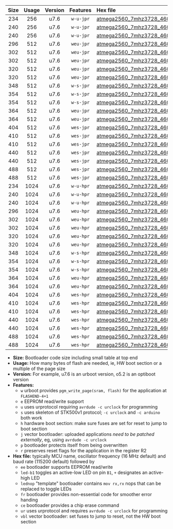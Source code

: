 |Size|Usage|Version|Features|Hex file|
|:-:|:-:|:-:|:-:|:--|
|234|256|u7.6|`w-u-jpr`|[atmega2560_7mhz3728_460800bps_ur_vbl.hex](https://raw.githubusercontent.com/stefanrueger/urboot/main/bootloaders/atmega2560/fcpu_7mhz3728/460800_bps/atmega2560_7mhz3728_460800bps_ur_vbl.hex)|
|240|256|u7.6|`w-u-jpr`|[atmega2560_7mhz3728_460800bps_led+b7_ur_vbl.hex](https://raw.githubusercontent.com/stefanrueger/urboot/main/bootloaders/atmega2560/fcpu_7mhz3728/460800_bps/atmega2560_7mhz3728_460800bps_led+b7_ur_vbl.hex)|
|240|256|u7.6|`w-u-jpr`|[atmega2560_7mhz3728_460800bps_lednop_ur_vbl.hex](https://raw.githubusercontent.com/stefanrueger/urboot/main/bootloaders/atmega2560/fcpu_7mhz3728/460800_bps/atmega2560_7mhz3728_460800bps_lednop_ur_vbl.hex)|
|296|512|u7.6|`weu-jpr`|[atmega2560_7mhz3728_460800bps_ee_ur_vbl.hex](https://raw.githubusercontent.com/stefanrueger/urboot/main/bootloaders/atmega2560/fcpu_7mhz3728/460800_bps/atmega2560_7mhz3728_460800bps_ee_ur_vbl.hex)|
|302|512|u7.6|`weu-jpr`|[atmega2560_7mhz3728_460800bps_ee_led+b7_ur_vbl.hex](https://raw.githubusercontent.com/stefanrueger/urboot/main/bootloaders/atmega2560/fcpu_7mhz3728/460800_bps/atmega2560_7mhz3728_460800bps_ee_led+b7_ur_vbl.hex)|
|302|512|u7.6|`weu-jpr`|[atmega2560_7mhz3728_460800bps_ee_lednop_ur_vbl.hex](https://raw.githubusercontent.com/stefanrueger/urboot/main/bootloaders/atmega2560/fcpu_7mhz3728/460800_bps/atmega2560_7mhz3728_460800bps_ee_lednop_ur_vbl.hex)|
|320|512|u7.6|`weu-jpr`|[atmega2560_7mhz3728_460800bps_ee_led+b7_fr_ur_vbl.hex](https://raw.githubusercontent.com/stefanrueger/urboot/main/bootloaders/atmega2560/fcpu_7mhz3728/460800_bps/atmega2560_7mhz3728_460800bps_ee_led+b7_fr_ur_vbl.hex)|
|320|512|u7.6|`weu-jpr`|[atmega2560_7mhz3728_460800bps_ee_lednop_fr_ur_vbl.hex](https://raw.githubusercontent.com/stefanrueger/urboot/main/bootloaders/atmega2560/fcpu_7mhz3728/460800_bps/atmega2560_7mhz3728_460800bps_ee_lednop_fr_ur_vbl.hex)|
|348|512|u7.6|`w-s-jpr`|[atmega2560_7mhz3728_460800bps_vbl.hex](https://raw.githubusercontent.com/stefanrueger/urboot/main/bootloaders/atmega2560/fcpu_7mhz3728/460800_bps/atmega2560_7mhz3728_460800bps_vbl.hex)|
|354|512|u7.6|`w-s-jpr`|[atmega2560_7mhz3728_460800bps_led+b7_vbl.hex](https://raw.githubusercontent.com/stefanrueger/urboot/main/bootloaders/atmega2560/fcpu_7mhz3728/460800_bps/atmega2560_7mhz3728_460800bps_led+b7_vbl.hex)|
|354|512|u7.6|`w-s-jpr`|[atmega2560_7mhz3728_460800bps_lednop_vbl.hex](https://raw.githubusercontent.com/stefanrueger/urboot/main/bootloaders/atmega2560/fcpu_7mhz3728/460800_bps/atmega2560_7mhz3728_460800bps_lednop_vbl.hex)|
|364|512|u7.6|`weu-jpr`|[atmega2560_7mhz3728_460800bps_ee_led+b7_fr_ce_ur_vbl.hex](https://raw.githubusercontent.com/stefanrueger/urboot/main/bootloaders/atmega2560/fcpu_7mhz3728/460800_bps/atmega2560_7mhz3728_460800bps_ee_led+b7_fr_ce_ur_vbl.hex)|
|364|512|u7.6|`weu-jpr`|[atmega2560_7mhz3728_460800bps_ee_lednop_fr_ce_ur_vbl.hex](https://raw.githubusercontent.com/stefanrueger/urboot/main/bootloaders/atmega2560/fcpu_7mhz3728/460800_bps/atmega2560_7mhz3728_460800bps_ee_lednop_fr_ce_ur_vbl.hex)|
|404|512|u7.6|`wes-jpr`|[atmega2560_7mhz3728_460800bps_ee_vbl.hex](https://raw.githubusercontent.com/stefanrueger/urboot/main/bootloaders/atmega2560/fcpu_7mhz3728/460800_bps/atmega2560_7mhz3728_460800bps_ee_vbl.hex)|
|410|512|u7.6|`wes-jpr`|[atmega2560_7mhz3728_460800bps_ee_led+b7_vbl.hex](https://raw.githubusercontent.com/stefanrueger/urboot/main/bootloaders/atmega2560/fcpu_7mhz3728/460800_bps/atmega2560_7mhz3728_460800bps_ee_led+b7_vbl.hex)|
|410|512|u7.6|`wes-jpr`|[atmega2560_7mhz3728_460800bps_ee_lednop_vbl.hex](https://raw.githubusercontent.com/stefanrueger/urboot/main/bootloaders/atmega2560/fcpu_7mhz3728/460800_bps/atmega2560_7mhz3728_460800bps_ee_lednop_vbl.hex)|
|440|512|u7.6|`wes-jpr`|[atmega2560_7mhz3728_460800bps_ee_led+b7_fr_vbl.hex](https://raw.githubusercontent.com/stefanrueger/urboot/main/bootloaders/atmega2560/fcpu_7mhz3728/460800_bps/atmega2560_7mhz3728_460800bps_ee_led+b7_fr_vbl.hex)|
|440|512|u7.6|`wes-jpr`|[atmega2560_7mhz3728_460800bps_ee_lednop_fr_vbl.hex](https://raw.githubusercontent.com/stefanrueger/urboot/main/bootloaders/atmega2560/fcpu_7mhz3728/460800_bps/atmega2560_7mhz3728_460800bps_ee_lednop_fr_vbl.hex)|
|488|512|u7.6|`wes-jpr`|[atmega2560_7mhz3728_460800bps_ee_led+b7_fr_ce_vbl.hex](https://raw.githubusercontent.com/stefanrueger/urboot/main/bootloaders/atmega2560/fcpu_7mhz3728/460800_bps/atmega2560_7mhz3728_460800bps_ee_led+b7_fr_ce_vbl.hex)|
|488|512|u7.6|`wes-jpr`|[atmega2560_7mhz3728_460800bps_ee_lednop_fr_ce_vbl.hex](https://raw.githubusercontent.com/stefanrueger/urboot/main/bootloaders/atmega2560/fcpu_7mhz3728/460800_bps/atmega2560_7mhz3728_460800bps_ee_lednop_fr_ce_vbl.hex)|
|234|1024|u7.6|`w-u-hpr`|[atmega2560_7mhz3728_460800bps_ur.hex](https://raw.githubusercontent.com/stefanrueger/urboot/main/bootloaders/atmega2560/fcpu_7mhz3728/460800_bps/atmega2560_7mhz3728_460800bps_ur.hex)|
|240|1024|u7.6|`w-u-hpr`|[atmega2560_7mhz3728_460800bps_led+b7_ur.hex](https://raw.githubusercontent.com/stefanrueger/urboot/main/bootloaders/atmega2560/fcpu_7mhz3728/460800_bps/atmega2560_7mhz3728_460800bps_led+b7_ur.hex)|
|240|1024|u7.6|`w-u-hpr`|[atmega2560_7mhz3728_460800bps_lednop_ur.hex](https://raw.githubusercontent.com/stefanrueger/urboot/main/bootloaders/atmega2560/fcpu_7mhz3728/460800_bps/atmega2560_7mhz3728_460800bps_lednop_ur.hex)|
|296|1024|u7.6|`weu-hpr`|[atmega2560_7mhz3728_460800bps_ee_ur.hex](https://raw.githubusercontent.com/stefanrueger/urboot/main/bootloaders/atmega2560/fcpu_7mhz3728/460800_bps/atmega2560_7mhz3728_460800bps_ee_ur.hex)|
|302|1024|u7.6|`weu-hpr`|[atmega2560_7mhz3728_460800bps_ee_led+b7_ur.hex](https://raw.githubusercontent.com/stefanrueger/urboot/main/bootloaders/atmega2560/fcpu_7mhz3728/460800_bps/atmega2560_7mhz3728_460800bps_ee_led+b7_ur.hex)|
|302|1024|u7.6|`weu-hpr`|[atmega2560_7mhz3728_460800bps_ee_lednop_ur.hex](https://raw.githubusercontent.com/stefanrueger/urboot/main/bootloaders/atmega2560/fcpu_7mhz3728/460800_bps/atmega2560_7mhz3728_460800bps_ee_lednop_ur.hex)|
|320|1024|u7.6|`weu-hpr`|[atmega2560_7mhz3728_460800bps_ee_led+b7_fr_ur.hex](https://raw.githubusercontent.com/stefanrueger/urboot/main/bootloaders/atmega2560/fcpu_7mhz3728/460800_bps/atmega2560_7mhz3728_460800bps_ee_led+b7_fr_ur.hex)|
|320|1024|u7.6|`weu-hpr`|[atmega2560_7mhz3728_460800bps_ee_lednop_fr_ur.hex](https://raw.githubusercontent.com/stefanrueger/urboot/main/bootloaders/atmega2560/fcpu_7mhz3728/460800_bps/atmega2560_7mhz3728_460800bps_ee_lednop_fr_ur.hex)|
|348|1024|u7.6|`w-s-hpr`|[atmega2560_7mhz3728_460800bps.hex](https://raw.githubusercontent.com/stefanrueger/urboot/main/bootloaders/atmega2560/fcpu_7mhz3728/460800_bps/atmega2560_7mhz3728_460800bps.hex)|
|354|1024|u7.6|`w-s-hpr`|[atmega2560_7mhz3728_460800bps_led+b7.hex](https://raw.githubusercontent.com/stefanrueger/urboot/main/bootloaders/atmega2560/fcpu_7mhz3728/460800_bps/atmega2560_7mhz3728_460800bps_led+b7.hex)|
|354|1024|u7.6|`w-s-hpr`|[atmega2560_7mhz3728_460800bps_lednop.hex](https://raw.githubusercontent.com/stefanrueger/urboot/main/bootloaders/atmega2560/fcpu_7mhz3728/460800_bps/atmega2560_7mhz3728_460800bps_lednop.hex)|
|364|1024|u7.6|`weu-hpr`|[atmega2560_7mhz3728_460800bps_ee_led+b7_fr_ce_ur.hex](https://raw.githubusercontent.com/stefanrueger/urboot/main/bootloaders/atmega2560/fcpu_7mhz3728/460800_bps/atmega2560_7mhz3728_460800bps_ee_led+b7_fr_ce_ur.hex)|
|364|1024|u7.6|`weu-hpr`|[atmega2560_7mhz3728_460800bps_ee_lednop_fr_ce_ur.hex](https://raw.githubusercontent.com/stefanrueger/urboot/main/bootloaders/atmega2560/fcpu_7mhz3728/460800_bps/atmega2560_7mhz3728_460800bps_ee_lednop_fr_ce_ur.hex)|
|404|1024|u7.6|`wes-hpr`|[atmega2560_7mhz3728_460800bps_ee.hex](https://raw.githubusercontent.com/stefanrueger/urboot/main/bootloaders/atmega2560/fcpu_7mhz3728/460800_bps/atmega2560_7mhz3728_460800bps_ee.hex)|
|410|1024|u7.6|`wes-hpr`|[atmega2560_7mhz3728_460800bps_ee_led+b7.hex](https://raw.githubusercontent.com/stefanrueger/urboot/main/bootloaders/atmega2560/fcpu_7mhz3728/460800_bps/atmega2560_7mhz3728_460800bps_ee_led+b7.hex)|
|410|1024|u7.6|`wes-hpr`|[atmega2560_7mhz3728_460800bps_ee_lednop.hex](https://raw.githubusercontent.com/stefanrueger/urboot/main/bootloaders/atmega2560/fcpu_7mhz3728/460800_bps/atmega2560_7mhz3728_460800bps_ee_lednop.hex)|
|440|1024|u7.6|`wes-hpr`|[atmega2560_7mhz3728_460800bps_ee_led+b7_fr.hex](https://raw.githubusercontent.com/stefanrueger/urboot/main/bootloaders/atmega2560/fcpu_7mhz3728/460800_bps/atmega2560_7mhz3728_460800bps_ee_led+b7_fr.hex)|
|440|1024|u7.6|`wes-hpr`|[atmega2560_7mhz3728_460800bps_ee_lednop_fr.hex](https://raw.githubusercontent.com/stefanrueger/urboot/main/bootloaders/atmega2560/fcpu_7mhz3728/460800_bps/atmega2560_7mhz3728_460800bps_ee_lednop_fr.hex)|
|488|1024|u7.6|`wes-hpr`|[atmega2560_7mhz3728_460800bps_ee_led+b7_fr_ce.hex](https://raw.githubusercontent.com/stefanrueger/urboot/main/bootloaders/atmega2560/fcpu_7mhz3728/460800_bps/atmega2560_7mhz3728_460800bps_ee_led+b7_fr_ce.hex)|
|488|1024|u7.6|`wes-hpr`|[atmega2560_7mhz3728_460800bps_ee_lednop_fr_ce.hex](https://raw.githubusercontent.com/stefanrueger/urboot/main/bootloaders/atmega2560/fcpu_7mhz3728/460800_bps/atmega2560_7mhz3728_460800bps_ee_lednop_fr_ce.hex)|

- **Size:** Bootloader code size including small table at top end
- **Usage:** How many bytes of flash are needed, ie, HW boot section or a multiple of the page size
- **Version:** For example, u7.6 is an urboot version, o5.2 is an optiboot version
- **Features:**
  + `w` urboot provides `pgm_write_page(sram, flash)` for the application at `FLASHEND-4+1`
  + `e` EEPROM read/write support
  + `u` uses urprotocol requiring `avrdude -c urclock` for programming
  + `s` uses skeleton of STK500v1 protocol; `-c urclock` and `-c arduino` both work
  + `h` hardware boot section: make sure fuses are set for reset to jump to boot section
  + `j` vector bootloader: uploaded applications *need to be patched externally*, eg, using `avrdude -c urclock`
  + `p` bootloader protects itself from being overwritten
  + `r` preserves reset flags for the application in the register R2
- **Hex file:** typically MCU name, oscillator frequency (16 MHz default) and baud rate (115200 default) followed by
  + `ee` bootloader supports EEPROM read/write
  + `led-b1` toggles an active-low LED on pin `B1`, `+` designates an active-high LED
  + `lednop` "template" bootloader contains `mov rx,rx` nops that can be replaced to toggle LEDs
  + `fr` bootloader provides non-essential code for smoother error handing
  + `ce` bootloader provides a chip erase command
  + `ur` uses urprotocol and requires `avrdude -c urclock` for programming
  + `vbl` vector bootloader: set fuses to jump to reset, not the HW boot section
